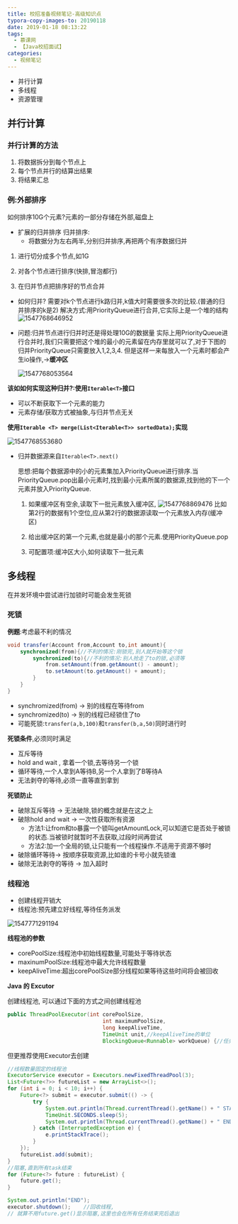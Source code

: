 ```yaml
---
title: 校招准备视频笔记-高级知识点
typora-copy-images-to: 20190118
date: 2019-01-18 08:13:22
tags:
  - 慕课网
  - 【Java校招面试】
categories:
  - 视频笔记
---
```


- 并行计算
- 多线程
- 资源管理

## 并行计算

### 并行计算的方法

1. 将数据拆分到每个节点上
2. 每个节点并行的结算出结果
3. 将结果汇总

### 例:外部排序

如何排序10G个元素?元素的一部分存储在外部,磁盘上

- 扩展的归并排序
  归并排序:
  - 将数据分为左右两半,分别归并排序,再把两个有序数据归并

1. 进行切分成多个节点,如1G

2. 对各个节点进行排序(快排,冒泡都行)

3. 在归并节点把排序好的节点合并

- 如何归并? 
  需要对k个节点进行k路归并,k值大时需要很多次的比较.(普通的归并排序的k是2)
  解决方式:用PriorityQueue进行合并,它实际上是一个堆的结构
  ![1547768646952](20190118/1547768646952.png)

- 问题:归并节点进行归并时还是得处理10G的数据量
  实际上用PriorityQueue进行合并时,我们只需要把这个堆的最小的元素留在内存里就可以了,对于下图的归并PriorityQueue只需要放入1,2,3,4.
  但是这样一来每放入一个元素时都会产生io操作,->**缓冲区**

  ![1547768053564](20190118/1547768053564.png)

**该如如何实现这种归并?:使用`Iterable<T>`接口**

- 可以不断获取下一个元素的能力
- 元素存储/获取方式被抽象,与归并节点无关

**使用`Iterable <T> merge(List<Iterable<T>> sortedData);`实现**

![1547768553680](20190118/1547768553680.png)



- 归并数据源来自`Iterable<T>.next()`

  思想:把每个数据源中的小的元素集加入PriorityQueue进行排序.当PriorityQueue.pop出最小元素时,找到最小元素所属的数据源,找到他的下一个元素并放入PriorityQueue.

  1. 如果缓冲区有空余,读取下一批元素放入缓冲区,
     ![1547768869476](20190118/1547768869476.png)
     比如第2行的数据有1个空位,应从第2行的数据源读取一个元素放入内存(缓冲区)

  2. 给出缓冲区的第一个元素,也就是最小的那个元素.使用PriorityQueue.pop

  3. 可配置项:缓冲区大小,如何读取下一批元素

## 多线程

在并发环境中尝试进行加锁时可能会发生死锁

### 死锁

**例题**:考虑最不利的情况

```java
void transfer(Account from,Account to,int amount){
    synchronized(from){//不利的情况:刚锁完,别人就开始等这个锁
        synchronized(to){//不利的情况:别人抢走了to的锁,必须等
            from.setAmount(from.getAmount() - amount);
    		to.setAmount(to.getAmount() + amount);
        }
    }
}
```

- synchromized(from) -> 别的线程在等待from
- synchromized(to) -> 别的线程已经锁住了to
- 可能死锁:`transfer(a,b,100)`和`transfer(b,a,50)`同时进行时

**死锁条件**,必须同时满足

- 互斥等待
- hold and wait , 拿着一个锁,去等待另一个锁
- 循环等待,一个人拿到A等待B,另一个人拿到了B等待A
- 无法剥夺的等待,必须一直等直到拿到 

**死锁防止**

- 破除互斥等待 -> 无法破除,锁的概念就是在这之上
- 破除hold and wait -> 一次性获取所有资源
  - 方法1:让from和to暴露一个锁叫getAmountLock,可以知道它是否处于被锁的状态.当被锁时就暂时不去获取,过段时间再尝试
  - 方法2:加一个全局的锁,让只能有一个线程操作.不适用于资源不够时
- 破除循环等待-> 按顺序获取资源,比如谁的卡号小就先锁谁
- 破除无法剥夺的等待 -> 加入超时

### 线程池

- 创建线程开销大
- 线程池:预先建立好线程,等待任务派发

![1547771291194](20190118/1547771291194.png)

**线程池的参数**

- corePoolSize:线程池中初始线程数量,可能处于等待状态
- maxinumPoolSize:线程池中最大允许线程数量
- keepAliveTime:超出corePoolSize部分线程如果等待这些时间将会被回收

**Java 的 Excutor**

创建线程池,
可以通过下面的方式之间创建线程池

```java
public ThreadPoolExecutor(int corePoolSize,
                              int maximumPoolSize,
                              long keepAliveTime,
                              TimeUnit unit,//keepAliveTime的单位
                              BlockingQueue<Runnable> workQueue) {//任务队列,依次调用元素的run
```

但更推荐使用Executor去创建 

```java
//线程数量固定的线程池
ExecutorService executor = Executors.newFixedThreadPool(3);
List<Future<?>> futureList = new ArrayList<>();
for (int i = 0; i < 10; i++) {
    Future<?> submit = executor.submit(() -> {
        try {
            System.out.println(Thread.currentThread().getName() + " START ");
            TimeUnit.SECONDS.sleep(5);
            System.out.println(Thread.currentThread().getName() + " END ");
        } catch (InterruptedException e) {
            e.printStackTrace();
        }
    });
    futureList.add(submit);
}
//阻塞,直到所有task结束
for (Future<?> future : futureList) {
    future.get();
}

System.out.println("END");
executor.shutdown();    //回收线程,
// 就算不用future.get()显示阻塞,这里也会在所有任务结束完后退出
```

